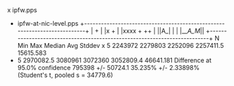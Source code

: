x ipfw.pps
+ ipfw-at-nic-level.pps
+--------------------------------------------------------------------------+
|                                                                       +  |
|x                                                                      +  |
|xxxx                                                          +       ++  |
||A_|                                                                      |
|                                                                 |___A_M_||
+--------------------------------------------------------------------------+
    N           Min           Max        Median           Avg        Stddev
x   5       2243972       2279803       2252096     2257411.5     15615.583
+   5     2970082.5       3080961       3072360     3052809.4     46641.181
Difference at 95.0% confidence
	795398 +/- 50724.1
	35.235% +/- 2.33898%
	(Student's t, pooled s = 34779.6)
